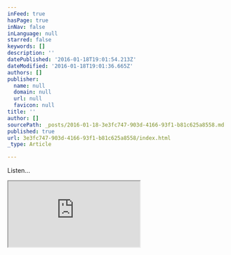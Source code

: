 ```yaml
---
inFeed: true
hasPage: true
inNav: false
inLanguage: null
starred: false
keywords: []
description: ''
datePublished: '2016-01-18T19:01:54.213Z'
dateModified: '2016-01-18T19:01:36.665Z'
authors: []
publisher:
  name: null
  domain: null
  url: null
  favicon: null
title: ''
author: []
sourcePath: _posts/2016-01-18-3e3fc747-903d-4166-93f1-b81c625a8558.md
published: true
url: 3e3fc747-903d-4166-93f1-b81c625a8558/index.html
_type: Article

---
```

Listen...

<iframe src="https://bandcamp.com/EmbeddedPlayer/album=4026706289/size=large/bgcol=ffffff/linkcol=0687f5/tracklist=false/artwork=small/transparent=true/" style=""></iframe>